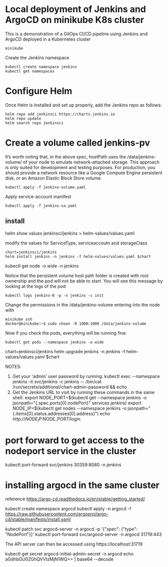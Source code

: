 # Local deployment of Jenkins and ArgoCD on minikube K8s cluster

This is a demonstration of a GitOps CI/CD pipeline using Jenkins and ArgoCD deployed in a Kubernetes cluster
```
minikube
```

Create the Jenkins namespace
```
kubectl create namespace jenkins
kubectl get namespaces
```

# Configure Helm

Once Helm is installed and set up properly, add the Jenkins repo as follows:
```
helm repo add jenkinsci https://charts.jenkins.io
helm repo update
helm search repo jenkinsci
```

# Create a volume called jenkins-pv
It’s worth noting that, in the above spec, hostPath uses the /data/jenkins-volume/ of your node to emulate network-attached storage. This approach is only suited for development and testing purposes. For production, you should provide a network resource like a Google Compute Engine persistent disk, or an Amazon Elastic Block Store volume. 
```
kubectl apply -f jenkins-volume.yaml
```

Apply service-account manifest
```
kubectl apply -f jenkins-sa.yaml
```

## install 
 helm show values jenkinsci/jenkins > helm-values/values.yaml

modify the values for ServiceType, serviceaccoutn and storageClass
```
chart=jenkinsci/jenkins
helm install jenkins -n jenkins -f helm-values/values.yaml $chart
```

kubectl get node -o wide -n jenkins

Notice that the persistent volume host path folder is created with root ownership and the pod will not be able to start.
You will see this message by looking at the logs of the pod
```
kubectl logs jenkins-0 -p -n jenkins -c init
```


Change the permissions in the /data/jenkins-volume entering into the node with 
```
minikube ssh
docker@minikube:~$ sudo chown -R 1000:1000 /data/jenkins-volume
```


Now if you check the pods, everything will be running fine:
```
kubectl get pods --namespace jenkins -o wide
```


chart=jenkinsci/jenkins
helm upgrade jenkins -n jenkins -f helm-values/values.yaml $chart


NOTES:
1. Get your 'admin' user password by running:
  kubectl exec --namespace jenkins -it svc/jenkins -c jenkins -- /bin/cat /run/secrets/additional/chart-admin-password && echo
2. Get the Jenkins URL to visit by running these commands in the same shell:
  export NODE_PORT=$(kubectl get --namespace jenkins -o jsonpath="{.spec.ports[0].nodePort}" services jenkins)
  export NODE_IP=$(kubectl get nodes --namespace jenkins -o jsonpath="{.items[0].status.addresses[0].address}")
  echo http://$NODE_IP:$NODE_PORT/login

# port forward to get access to the nodeport service in the cluster
kubectl port-forward svc/jenkins 30359:8080 -n jenkins





# installing argocd in the same cluster
reference
https://argo-cd.readthedocs.io/en/stable/getting_started/

kubectl create namespace argocd
kubectl apply -n argocd -f https://raw.githubusercontent.com/argoproj/argo-cd/stable/manifests/install.yaml


kubectl patch svc argocd-server -n argocd -p '{"spec": {"type": "NodePort"}}'
kubectl port-forward svc/argocd-server -n argocd 31719:443

The API server can then be accessed using https://localhost:31719


kubectl get secret argocd-initial-admin-secret -n argocd
echo aGdhbGU0ZGhQVVIzMjN1WQ== | base64 --decode